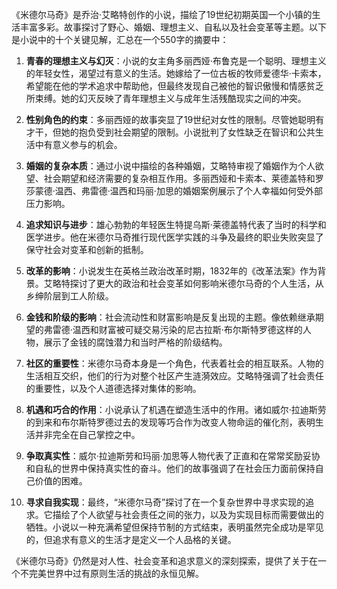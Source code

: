 《米德尔马奇》是乔治·艾略特创作的小说，描绘了19世纪初期英国一个小镇的生活丰富多彩。故事探讨了野心、婚姻、理想主义、自私以及社会变革等主题。以下是小说中的十个关键见解，汇总在一个550字的摘要中：

1. **青春的理想主义与幻灭**：小说的女主角多丽西娅·布鲁克是一个聪明、理想主义的年轻女性，渴望过有意义的生活。她嫁给了一位古板的牧师爱德华·卡索本，希望能在他的学术追求中帮助他，但最终发现自己被他的智识傲慢和情感贫乏所束缚。她的幻灭反映了青年理想主义与成年生活残酷现实之间的冲突。

2. **性别角色的约束**：多丽西娅的故事突显了19世纪对女性的限制。尽管她聪明有才干，但她的抱负受到社会期望的限制。小说批判了女性缺乏在智识和公共生活中有意义参与的机会。

3. **婚姻的复杂本质**：通过小说中描绘的各种婚姻，艾略特审视了婚姻作为个人欲望、社会期望和经济需要的复杂相互作用。多丽西娅和卡索本、莱德盖特和罗莎蒙德·温西、弗雷德·温西和玛丽·加思的婚姻案例展示了个人幸福如何受外部压力影响。

4. **追求知识与进步**：雄心勃勃的年轻医生特提乌斯·莱德盖特代表了当时的科学和医学进步。他在米德尔马奇推行现代医学实践的斗争及最终的职业失败突显了保守社会对变革和创新的抵制。

5. **改革的影响**：小说发生在英格兰政治改革时期，1832年的《改革法案》作为背景。艾略特探讨了更大的政治和社会变革如何影响米德尔马奇的个人生活，从乡绅阶层到工人阶级。

6. **金钱和阶级的影响**：社会流动性和财富影响是反复出现的主题。像依赖继承期望的弗雷德·温西和财富被可疑交易污染的尼古拉斯·布尔斯特罗德这样的人物，展示了金钱的腐蚀潜力和当时严格的阶级结构。

7. **社区的重要性**：米德尔马奇本身是一个角色，代表着社会的相互联系。人物的生活相互交织，他们的行为对整个社区产生涟漪效应。艾略特强调了社会责任的重要性，以及个人道德选择对集体的影响。

8. **机遇和巧合的作用**：小说承认了机遇在塑造生活中的作用。诸如威尔·拉迪斯劳的到来和布尔斯特罗德过去的发现等巧合作为改变人物命运的催化剂，表明生活并非完全在自己掌控之中。

9. **争取真实性**：威尔·拉迪斯劳和玛丽·加思等人物代表了正直和在常常奖励妥协和自私的世界中保持真实性的奋斗。他们的故事强调了在社会压力面前保持自己价值的困难。

10. **寻求自我实现**：最终，“米德尔马奇”探讨了在一个复杂世界中寻求实现的追求。它描绘了个人欲望与社会责任之间的张力，以及为实现目标而需要做出的牺牲。小说以一种充满希望但保持节制的方式结束，表明虽然完全成功是罕见的，但追求有意义的生活才是定义一个人品格的关键。

《米德尔马奇》仍然是对人性、社会变革和追求意义的深刻探索，提供了关于在一个不完美世界中过有原则生活的挑战的永恒见解。